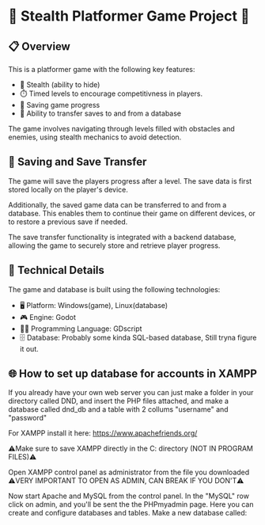 # 🥷 Stealth Platformer Game Project 🥷

## 📋 Overview
This is a platformer game with the following key features:

- 👻 Stealth (ability to hide)
- ⏱️ Timed levels to encourage competitivness in players.
- 💾 Saving game progress
- 🔄 Ability to transfer saves to and from a database

The game involves navigating through levels filled with obstacles and enemies, using stealth mechanics to avoid detection. 

## 💾 Saving and Save Transfer

The game will save the players progress after a level. The save data is first stored locally on the player's device.

Additionally, the saved game data can be transferred to and from a database. This enables them to continue their game on different devices, or to restore a previous save if needed.

The save transfer functionality is integrated with a backend database, allowing the game to securely store and retrieve player progress.

## 🔧 Technical Details

The game and database is built using the following technologies:

- 🖥️ Platform: Windows(game), Linux(database)
- 🎮 Engine: Godot
- 👨‍💻 Programming Language: GDscript
- 🗄️ Database: Probably some kinda SQL-based database, Still tryna figure it out.


## 🌐 How to set up database for accounts in XAMPP

If you already have your own web server you can just make a folder in your directory called DND, and insert the PHP files attached, and make a database called dnd_db and a table with 2 collums "username" and "password"

For XAMPP install it here: https://www.apachefriends.org/

⚠️Make sure to save XAMPP directly in the C: directory (NOT IN PROGRAM FILES)⚠️

Open XAMPP control panel as administrator from the file you downloaded ⚠️VERY IMPORTANT TO OPEN AS ADMIN, CAN BREAK IF YOU DON'T⚠️

Now start Apache and MySQL from the control panel.
In the "MySQL" row click on admin, and you'll be sent the the PHPmyadmin page. Here you can create and configure databases and tables.
Make a new database called: 
